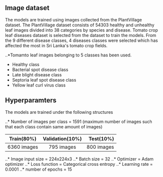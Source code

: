 ## Image dataset

The models are trained using images collected from the PlantVillage dataset. The PlantVillage dataset consists of 54303 healthy and unhealthy leaf images divided into 38 categories by species and disease.
Tomato crop leaf diseases dataset is selected from the dataset to train the models. From the 9 different disease classes, 4 diseases classes were selected which has affected the most in Sri Lanka's tomato crop fields.
  
..*Tomamto leaf images belonging to 5 classes has been used.
  - Healthy class 	
  - Bacterial spot disease class
  - Late blight disease class
  - Septoria leaf spot disease class
  - Yellow leaf curl virus class

## Hyperparamters

The models are trained under the following structures 

..* Number of images per class = 1591 (maximum number of images such that each class contain same amount of images)

| Train(80%)    | Validation(10%) | Test(10%)     |
| ------------- |:---------------:| -------------:|
| 6360 images   | 795 images      | 800 images    |

..* Image input size = 224x224x3
..* Batch size = 32
..* Optimizer = Adam optimizer
..* Loss function = Categorical cross entropy
..* Learning rate = 0.0001
..* number of epochs = 15


